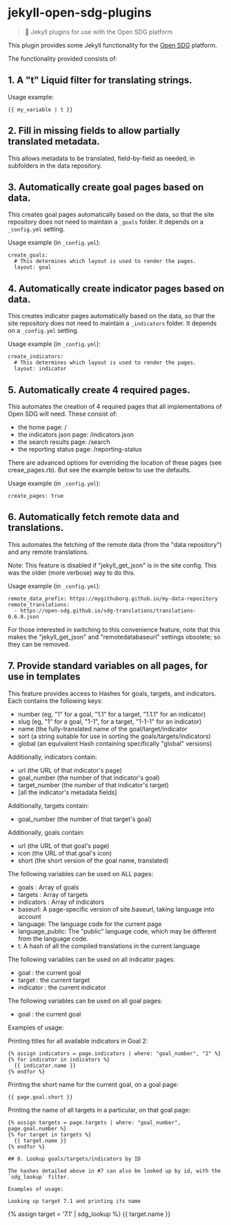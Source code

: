 # jekyll-open-sdg-plugins

> 💎 Jekyll plugins for use with the Open SDG platform

This plugin provides some Jekyll functionality for the [Open SDG](https://github.com/open-sdg/open-sdg) platform.

The functionality provided consists of:

## 1. A "t" Liquid filter for translating strings.

Usage example:

```
{{ my_variable | t }}
```

## 2. Fill in missing fields to allow partially translated metadata.

This allows metadata to be translated, field-by-field as needed, in subfolders in the data repository.

## 3. Automatically create goal pages based on data.

This creates goal pages automatically based on the data, so that the site repository does not need to maintain a `_goals` folder. It depends on a `_config.yml` setting.

Usage example (in `_config.yml`):
```
create_goals:
  # This determines which layout is used to render the pages.
  layout: goal
```

## 4. Automatically create indicator pages based on data.

This creates indicator pages automatically based on the data, so that the site repository does not need to maintain a `_indicators` folder. It depends on a `_config.yml` setting.

Usage example (in `_config.yml`):
```
create_indicators:
  # This determines which layout is used to render the pages.
  layout: indicator
```

## 5. Automatically create 4 required pages.

This automates the creation of 4 required pages that all implementations of Open SDG will need. These consist of:

* the home page: /
* the indicators json page: /indicators.json
* the search results page: /search
* the reporting status page: /reporting-status

There are advanced options for overriding the location of these pages (see creae_pages.rb). But see the example below to use the defaults.

Usage example (in `_config.yml`):
```
create_pages: true
```

## 6. Automatically fetch remote data and translations.

This automates the fetching of the remote data (from the "data repository") and any remote translations.

Note: This feature is disabled if "jekyll_get_json" is in the site config. This was the older (more verbose) way to do this.

Usage example (in `_config.yml`):
```
remote_data_prefix: https://mygithuborg.github.io/my-data-repository
remote_translations:
  - https://open-sdg.github.io/sdg-translations/translations-0.6.0.json

```

For those interested in switching to this convenience feature, note that this makes the "jekyll_get_json" and "remotedatabaseurl" settings obsolete; so they can be removed.

## 7. Provide standard variables on all pages, for use in templates

This feature provides access to Hashes for goals, targets, and indicators. Each
contains the following keys:
* number (eg, "1" for a goal, "1.1" for a target, "1.1.1" for an indicator)
* slug (eg, "1" for a goal, "1-1", for a target, "1-1-1" for an indicator)
* name (the fully-translated name of the goal/target/indicator
* sort (a string suitable for use in sorting the goals/targets/indicators)
* global (an equivalent Hash containing specifically "global" versions)

Additionally, indicators contain:
* url (the URL of that indicator's page)
* goal_number (the number of that indicator's goal)
* target_number (the number of that indicator's target)
* [all the indicator's metadata fields]

Additionally, targets contain:
* goal_number (the number of that target's goal)

Additionally, goals contain:
* url (the URL of that goal's page)
* icon (the URL of that goal's icon)
* short (the short version of the goal name, translated)

The following variables can be used on ALL pages:

* goals : Array of goals
* targets : Array of targets
* indicators : Array of indicators
* baseurl: A page-specific version of site.baseurl, taking language into account
* language: The language code for the current page
* language_public: The "public" language code, which may be different from the
  language code.
* t: A hash of all the compiled translations in the current language

The following variables can be used on all indicator pages:

* goal : the current goal
* target : the current target
* indicator : the current indicator

The following variables can be used on all goal pages:

* goal : the current goal

Examples of usage:

Printing titles for all available indicators in Goal 2:
```
{% assign indicators = page.indicators | where: "goal_number", "2" %}
{% for indicator in indicators %}
  {{ indicator.name }}
{% endfor %}
```

Printing the short name for the current goal, on a goal page:
```
{{ page.goal.short }}
```

Printing the name of all targets in a particular, on that goal page:
```
{% assign targets = page.targets | where: "goal_number", page.goal.number %}
{% for target in targets %}
  {{ target.name }}
{% endfor %}

## 8. Lookup goals/targets/indicators by ID

The hashes detailed above in #7 can also be looked up by id, with the `sdg_lookup` filter.

Examples of usage:

Looking up target 7.1 and printing its name

```
{% assign target = '7.1' | sdg_lookup %}
{{ target.name }}
```